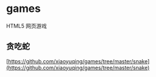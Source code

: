 # games
HTML5 网页游戏

## 贪吃蛇
[https://github.com/xiaoyuqing/games/tree/master/snake](https://github.com/xiaoyuqing/games/tree/master/snake)
